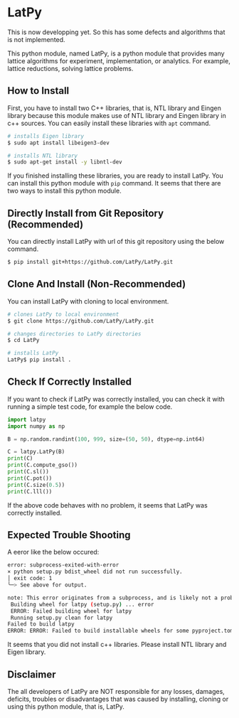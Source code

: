 # LatPy

This is now developping yet. So this has some defects and algorithms that is not implemented.

This python module, named LatPy, is a python module that provides many lattice algorithms for experiment, implementation, or analytics. For example, lattice reductions, solving lattice problems.

## How to Install

First, you have to install two C++ libraries, that is, NTL library and Eingen library because this module makes use of NTL library and Eingen library in c++ sources.
You can easily install these libraries with ``apt`` command.

```bash
# installs Eigen library
$ sudo apt install libeigen3-dev

# installs NTL library
$ sudo apt-get install -y libntl-dev
```

If you finished installing these libraries, you are ready to install LatPy. You can install this python module with ``pip`` command. It seems that there are two ways to install this python module.

## Directly Install from Git Repository (Recommended)

You can directly install LatPy with url of this git repository using the below command.

```bash
$ pip install git+https://github.com/LatPy/LatPy.git
```

## Clone And Install (Non-Recommended)

You can install LatPy with cloning to local environment.

```bash
# clones LatPy to local environment
$ git clone https://github.com/LatPy/LatPy.git

# changes directories to LatPy directories
$ cd LatPy

# installs LatPy
LatPy$ pip install .
```

## Check If Correctly Installed

If you want to check if LatPy was correctly installed, you can check it with running a simple test code, for example the below code.

```python
import latpy
import numpy as np

B = np.random.randint(100, 999, size=(50, 50), dtype=np.int64)

C = latpy.LatPy(B)
print(C)
print(C.compute_gso())
print(C.sl())
print(C.pot())
print(C.size(0.5))
print(C.lll())
```

If the above code behaves with no problem, it seems that LatPy was correctly installed.

## Expected Trouble Shooting

A eeror like the below occured:

```bash
error: subprocess-exited-with-error 
× python setup.py bdist_wheel did not run successfully. 
│ exit code: 1 
╰─> See above for output. 

note: This error originates from a subprocess, and is likely not a problem with pip. 
 Building wheel for latpy (setup.py) ... error 
 ERROR: Failed building wheel for latpy 
 Running setup.py clean for latpy 
Failed to build latpy 
ERROR: ERROR: Failed to build installable wheels for some pyproject.toml based projects (latpy)
```

It seems that you did not install c++ libraries. Please install NTL library and Eigen library.

## Disclaimer

The all developers of LatPy are NOT responsible for any losses, damages, deficits, troubles or disadvantages that was caused by installing, cloning or using this python module, that is, LatPy.
